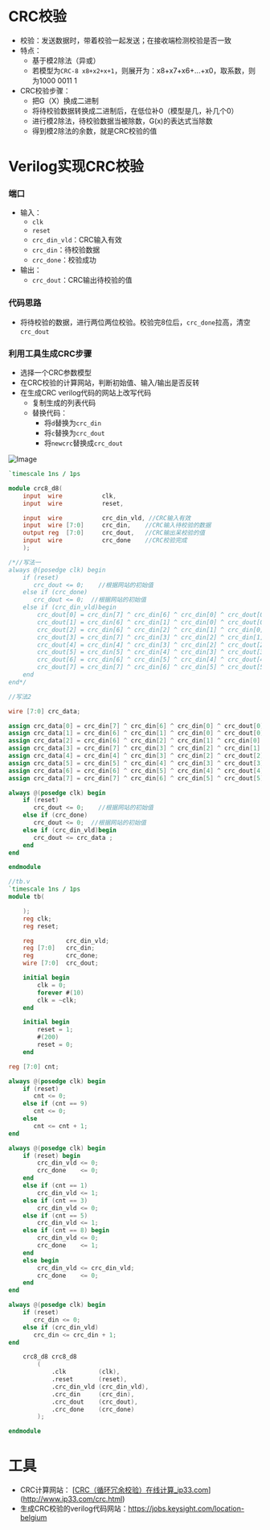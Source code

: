 # CRC校验

- 校验：发送数据时，带着校验一起发送；在接收端检测校验是否一致
- 特点：
  - 基于模2除法（异或）
  - 若模型为`CRC-8 x8+x2+x+1`，则展开为：x8+x7+x6+...+x0，取系数，则为1000 0011 1
- CRC校验步骤：
  - 把G（X）换成二进制
  - 将待校验数据转换成二进制后，在低位补0（模型是几，补几个0）
  - 进行模2除法，待校验数据当被除数，G(x)的表达式当除数
  - 得到模2除法的余数，就是CRC校验的值



# Verilog实现CRC校验

### 端口

- 输入：
  - `clk`
  - `reset`
  - `crc_din_vld`：CRC输入有效
  - `crc_din`：待校验数据
  - `crc_done`：校验成功
- 输出：
  - `crc_dout`：CRC输出待校验的值





### 代码思路

- 将待校验的数据，进行两位两位校验。校验完8位后，`crc_done`拉高，清空`crc_dout`



### 利用工具生成CRC步骤

- 选择一个CRC参数模型
- 在CRC校验的计算网站，判断初始值、输入/输出是否反转
- 在生成CRC verilog代码的网站上改写代码
  - 复制生成的列表代码
  - 替换代码：
    - 将`d`替换为`crc_din`
    - 将`c`替换为`crc_dout`
    - 将`newcrc`替换成`crc_dout`







![Image](https://github.com/user-attachments/assets/2b87b3ba-08d5-40d8-8611-ce28f84a89dd)



```verilog
`timescale 1ns / 1ps

module crc8_d8(
	input  wire			  clk,
	input  wire           reset,

	input  wire 		  crc_din_vld, //CRC输入有效
	input  wire [7:0]     crc_din,    //CRC输入待校验的数据
	output reg  [7:0]     crc_dout,   //CRC输出呆校验的值 
	input  wire           crc_done    //CRC校验完成 
    );

/*//写法一
always @(posedge clk) begin
    if (reset) 
       crc_dout <= 0;    //根据网站的初始值 
    else if (crc_done) 
       crc_dout <= 0;  //根据网站的初始值
    else if (crc_din_vld)begin
    	crc_dout[0] = crc_din[7] ^ crc_din[6] ^ crc_din[0] ^ crc_dout[0] ^ crc_dout[6] ^ crc_dout[7];
    	crc_dout[1] = crc_din[6] ^ crc_din[1] ^ crc_din[0] ^ crc_dout[0] ^ crc_dout[1] ^ crc_dout[6];
    	crc_dout[2] = crc_din[6] ^ crc_din[2] ^ crc_din[1] ^ crc_din[0] ^ crc_dout[0] ^ crc_dout[1] ^ crc_dout[2] ^ crc_dout[6];
    	crc_dout[3] = crc_din[7] ^ crc_din[3] ^ crc_din[2] ^ crc_din[1] ^ crc_dout[1] ^ crc_dout[2] ^ crc_dout[3] ^ crc_dout[7];
    	crc_dout[4] = crc_din[4] ^ crc_din[3] ^ crc_din[2] ^ crc_dout[2] ^ crc_dout[3] ^ crc_dout[4];
    	crc_dout[5] = crc_din[5] ^ crc_din[4] ^ crc_din[3] ^ crc_dout[3] ^ crc_dout[4] ^ crc_dout[5];
    	crc_dout[6] = crc_din[6] ^ crc_din[5] ^ crc_din[4] ^ crc_dout[4] ^ crc_dout[5] ^ crc_dout[6];
    	crc_dout[7] = crc_din[7] ^ crc_din[6] ^ crc_din[5] ^ crc_dout[5] ^ crc_dout[6] ^ crc_dout[7];    	
    end      
end*/

//写法2

wire [7:0] crc_data;

assign crc_data[0] = crc_din[7] ^ crc_din[6] ^ crc_din[0] ^ crc_dout[0] ^ crc_dout[6] ^ crc_dout[7]; 
assign crc_data[1] = crc_din[6] ^ crc_din[1] ^ crc_din[0] ^ crc_dout[0] ^ crc_dout[1] ^ crc_dout[6];
assign crc_data[2] = crc_din[6] ^ crc_din[2] ^ crc_din[1] ^ crc_din[0] ^ crc_dout[0] ^ crc_dout[1] ^ crc_dout[2] ^ crc_dout[6];
assign crc_data[3] = crc_din[7] ^ crc_din[3] ^ crc_din[2] ^ crc_din[1] ^ crc_dout[1] ^ crc_dout[2] ^ crc_dout[3] ^ crc_dout[7];
assign crc_data[4] = crc_din[4] ^ crc_din[3] ^ crc_din[2] ^ crc_dout[2] ^ crc_dout[3] ^ crc_dout[4];
assign crc_data[5] = crc_din[5] ^ crc_din[4] ^ crc_din[3] ^ crc_dout[3] ^ crc_dout[4] ^ crc_dout[5];
assign crc_data[6] = crc_din[6] ^ crc_din[5] ^ crc_din[4] ^ crc_dout[4] ^ crc_dout[5] ^ crc_dout[6];
assign crc_data[7] = crc_din[7] ^ crc_din[6] ^ crc_din[5] ^ crc_dout[5] ^ crc_dout[6] ^ crc_dout[7]; 

always @(posedge clk) begin
    if (reset) 
       crc_dout <= 0;    //根据网站的初始值 
    else if (crc_done) 
       crc_dout <= 0;  //根据网站的初始值
    else if (crc_din_vld)begin
	   crc_dout <= crc_data ; 	
    end      
end

endmodule

```

```verilog
//tb.v
`timescale 1ns / 1ps
module tb(

    );
	reg clk;
	reg reset;

	reg 		crc_din_vld;
	reg [7:0]   crc_din;
	reg         crc_done;
	wire [7:0]  crc_dout;

	initial begin
		clk = 0;
		forever #(10) 
		clk = ~clk;
	end

	initial begin
		reset = 1;
		#(200) 
		reset = 0;
	end

reg [7:0] cnt;

always @(posedge clk) begin
    if (reset) 
       cnt <= 0;  
    else if (cnt == 9) 
       cnt <= 0;
    else 
       cnt <= cnt + 1;    
end

always @(posedge clk) begin
    if (reset) begin
    	crc_din_vld <= 0;
    	crc_done    <= 0;
    end 
    else if (cnt == 1) 
     	crc_din_vld <= 1;      
    else if (cnt == 3)  
        crc_din_vld <= 0; 
    else if (cnt == 5)
        crc_din_vld <= 1;
    else if (cnt == 8) begin
        crc_din_vld <= 0; 
        crc_done    <= 1;  	
    end
    else begin
        crc_din_vld <= crc_din_vld; 
        crc_done    <= 0;     	
    end
end

always @(posedge clk) begin
    if (reset) 
       crc_din <= 0;  
    else if (crc_din_vld) 
       crc_din <= crc_din + 1;  
end

	crc8_d8 crc8_d8
		(
			.clk         (clk),
			.reset       (reset),
			.crc_din_vld (crc_din_vld),
			.crc_din     (crc_din),
			.crc_dout    (crc_dout),
			.crc_done    (crc_done)
		);

endmodule

```













# 工具

- CRC计算网站： [[CRC（循环冗余校验）在线计算_ip33.com](http://www.ip33.com/crc.html)](http://www.ip33.com/crc.html) 
- 生成CRC校验的verilog代码网站：https://jobs.keysight.com/location-belgium
